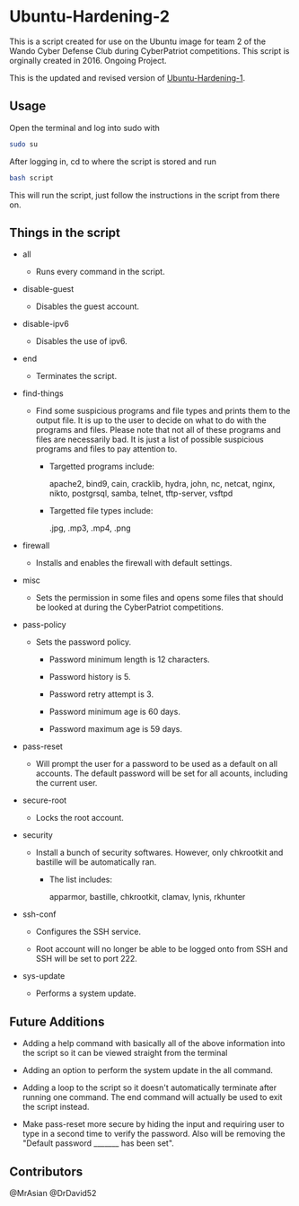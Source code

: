# Ubuntu-Hardening-2

This is a script created for use on the Ubuntu image for team 2 of the Wando Cyber Defense Club during CyberPatriot competitions. This script is orginally created in 2016. Ongoing Project.

This is the updated and revised version of [Ubuntu-Hardening-1](https://github.com/MrAsian/Ubuntu-Hardening-1).

Usage
-----

Open the terminal and log into sudo with

```bash
sudo su
```

After logging in, cd to where the script is stored and run

```bash
bash script
```

This will run the script, just follow the instructions in the script from there on.

Things in the script
--------------------

- all

  - Runs every command in the script.

- disable-guest

  - Disables the guest account.

- disable-ipv6

  - Disables the use of ipv6.

- end

  - Terminates the script.

- find-things

  - Find some suspicious programs and file types and prints them to the output file. It is up to the user to decide on what to do with the programs and files. Please note that not all of these programs and files are necessarily bad. It is just a list of possible suspicious programs and files to pay attention to.

    - Targetted programs include:

        apache2, bind9, cain, cracklib, hydra, john, nc, netcat, nginx, nikto, postgrsql, samba, telnet, tftp-server, vsftpd

    - Targetted file types include:

       .jpg, .mp3, .mp4, .png

- firewall

  - Installs and enables the firewall with default settings.

- misc

  - Sets the permission in some files and opens some files that should be looked at during the CyberPatriot competitions.

- pass-policy

  - Sets the password policy.

    - Password minimum length is 12 characters.

    - Password history is 5.

    - Password retry attempt is 3.

    - Password minimum age is 60 days.

    - Password maximum age is 59 days.

- pass-reset

  - Will prompt the user for a password to be used as a default on all accounts. The default password will be set for all acounts, including the current user.

- secure-root

  - Locks the root account.

- security

  - Install a bunch of security softwares. However, only chkrootkit and bastille will be automatically ran.

    - The list includes:

        apparmor, bastille, chkrootkit, clamav, lynis, rkhunter

- ssh-conf

  - Configures the SSH service.

  - Root account will no longer be able to be logged onto from SSH and SSH will be set to port 222.

- sys-update

  - Performs a system update.

Future Additions
----------------

- Adding a help command with basically all of the above information into the script so it can be viewed straight from the terminal

- Adding an option to perform the system update in the all command.

- Adding a loop to the script so it doesn't automatically terminate after running one command. The end command will actually be used to exit the script instead.

- Make pass-reset more secure by hiding the input and requiring user to type in a second time to verify the password. Also will be removing the "Default password _______ has been set".

Contributors
------------
@MrAsian @DrDavid52
